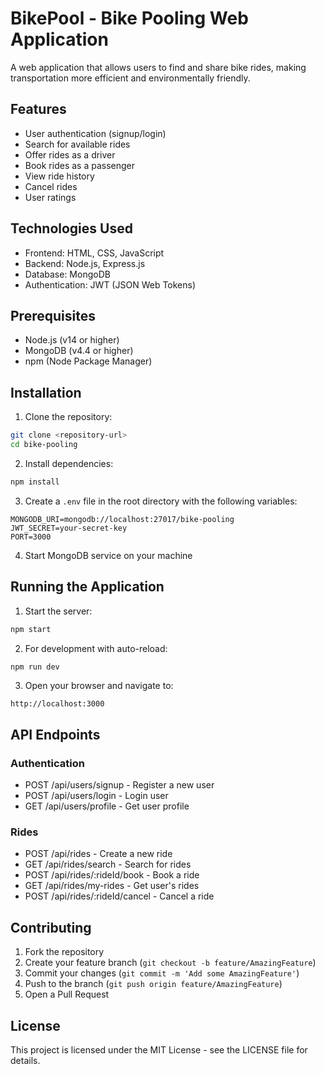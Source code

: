 # BikePool - Bike Pooling Web Application

A web application that allows users to find and share bike rides, making transportation more efficient and environmentally friendly.

## Features

- User authentication (signup/login)
- Search for available rides
- Offer rides as a driver
- Book rides as a passenger
- View ride history
- Cancel rides
- User ratings

## Technologies Used

- Frontend: HTML, CSS, JavaScript
- Backend: Node.js, Express.js
- Database: MongoDB
- Authentication: JWT (JSON Web Tokens)

## Prerequisites

- Node.js (v14 or higher)
- MongoDB (v4.4 or higher)
- npm (Node Package Manager)

## Installation

1. Clone the repository:
```bash
git clone <repository-url>
cd bike-pooling
```

2. Install dependencies:
```bash
npm install
```

3. Create a `.env` file in the root directory with the following variables:
```
MONGODB_URI=mongodb://localhost:27017/bike-pooling
JWT_SECRET=your-secret-key
PORT=3000
```

4. Start MongoDB service on your machine

## Running the Application

1. Start the server:
```bash
npm start
```

2. For development with auto-reload:
```bash
npm run dev
```

3. Open your browser and navigate to:
```
http://localhost:3000
```

## API Endpoints

### Authentication
- POST /api/users/signup - Register a new user
- POST /api/users/login - Login user
- GET /api/users/profile - Get user profile

### Rides
- POST /api/rides - Create a new ride
- GET /api/rides/search - Search for rides
- POST /api/rides/:rideId/book - Book a ride
- GET /api/rides/my-rides - Get user's rides
- POST /api/rides/:rideId/cancel - Cancel a ride

## Contributing

1. Fork the repository
2. Create your feature branch (`git checkout -b feature/AmazingFeature`)
3. Commit your changes (`git commit -m 'Add some AmazingFeature'`)
4. Push to the branch (`git push origin feature/AmazingFeature`)
5. Open a Pull Request

## License

This project is licensed under the MIT License - see the LICENSE file for details. 